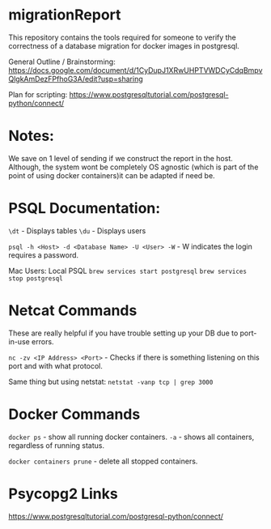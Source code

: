 # migrationReport
This repository contains the tools required for someone to verify the correctness of a database migration for docker images in postgresql.

General Outline / Brainstorming:
https://docs.google.com/document/d/1CyDupJ1XRwUHPTVWDCyCdqBmpvQlgkAmDezFPfhoG3A/edit?usp=sharing

Plan for scripting:
https://www.postgresqltutorial.com/postgresql-python/connect/

# Notes:
We save on 1 level of sending if we construct the report in the host. 
Although, the system wont be completely OS agnostic (which is part of the point of using docker containers)it can be adapted if need be.

# PSQL Documentation:
`\dt` - Displays tables
`\du` - Displays users

`psql -h <Host> -d <Database Name> -U <User> -W` - W indicates the login requires a password.

Mac Users: Local PSQL
`brew services start postgresql`
`brew services stop postgresql`

# Netcat Commands
These are really helpful if you have trouble setting up your DB due to port-in-use errors.

`nc -zv <IP Address> <Port>` - Checks if there is something listening on this port and with what protocol.

Same thing but using netstat:
`netstat -vanp tcp | grep 3000`

# Docker Commands
`docker ps` - show all running docker containers.
`-a` - shows all containers, regardless of running status.

`docker containers prune` - delete all stopped containers.

# Psycopg2 Links
https://www.postgresqltutorial.com/postgresql-python/connect/

